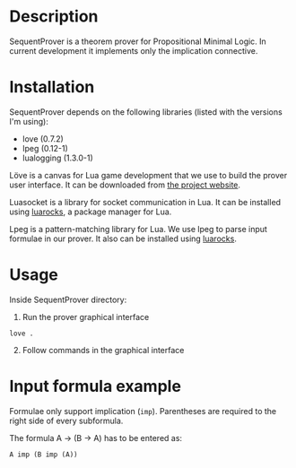 Description
===========

SequentProver is a theorem prover for Propositional Minimal Logic. In current development it implements only the implication connective. 

Installation
============

SequentProver depends on the following libraries (listed with the versions I'm using):

* love (0.7.2)
* lpeg (0.12-1)
* lualogging (1.3.0-1)

Löve is a canvas for Lua game development that we use to build the prover user interface. It can be downloaded from [the project website](https://love2d.org/).

Luasocket is a library for socket communication in Lua. It can be installed using [luarocks](http://luarocks.org/), a package manager for Lua.

Lpeg is a pattern-matching library for Lua. We use lpeg to parse input formulae in our prover. It also can be installed using [luarocks](http://luarocks.org/).

Usage
=====

Inside SequentProver directory:

1. Run the prover graphical interface

`love .`

2. Follow commands in the graphical interface

Input formula example
=====================

Formulae only support implication (`imp`). Parentheses are required to the right side of every subformula. 

The formula A &rarr; (B &rarr; A) has to be entered as:

`A imp (B imp (A))`
